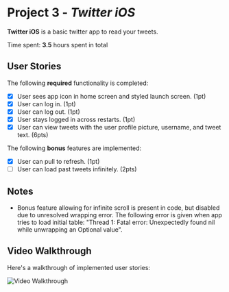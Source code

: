 # Project 3 - *Twitter iOS*

**Twitter iOS** is a basic twitter app to read your tweets.

Time spent: **3.5** hours spent in total

## User Stories

The following **required** functionality is completed:

- [x] User sees app icon in home screen and styled launch screen. (1pt)
- [x] User can log in. (1pt)
- [x] User can log out. (1pt)
- [x] User stays logged in across restarts. (1pt)
- [x] User can view tweets with the user profile picture, username, and tweet text. (6pts)

The following **bonus** features are implemented:

- [x] User can pull to refresh. (1pt)
- [ ] User can load past tweets infinitely. (2pts)

## Notes
- Bonus feature allowing for infinite scroll is present in code, but disabled due to unresolved wrapping error. The following error is given when app tries to load initial table: "Thread 1: Fatal error: Unexpectedly found nil while unwrapping an Optional value". 

## Video Walkthrough

Here's a walkthrough of implemented user stories:

<img src='https://i.imgur.com/DjvSYba.gif' title='Video Walkthrough' width='' alt='Video Walkthrough' />

